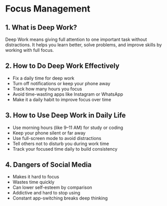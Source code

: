 # Focus Management

## 1. What is Deep Work?
Deep Work means giving full attention to one important task without distractions. It helps you learn better, solve problems, and improve skills by working with full focus.

## 2. How to Do Deep Work Effectively
- Fix a daily time for deep work  
- Turn off notifications or keep your phone away  
- Track how many hours you focus  
- Avoid time-wasting apps like Instagram or WhatsApp  
- Make it a daily habit to improve focus over time  

## 3. How to Use Deep Work in Daily Life
- Use morning hours (like 9–11 AM) for study or coding  
- Keep your phone silent or far away  
- Use full-screen mode to avoid distractions  
- Tell others not to disturb you during work time  
- Track your focused time daily to build consistency  

## 4. Dangers of Social Media
- Makes it hard to focus  
- Wastes time quickly  
- Can lower self-esteem by comparison  
- Addictive and hard to stop using  
- Constant app-switching breaks deep thinking  